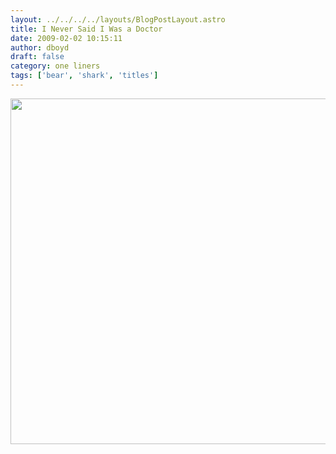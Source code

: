 ```yaml
---
layout: ../../../../layouts/BlogPostLayout.astro
title: I Never Said I Was a Doctor
date: 2009-02-02 10:15:11
author: dboyd
draft: false
category: one liners
tags: ['bear', 'shark', 'titles']
---
```

<img
    src="https://img.danaboyd.com/images/2009/02/bearsSharks.jpg"
    alt=""
    style="width: auto; height: clamp(0px, 95vh, 553px);"
/>

